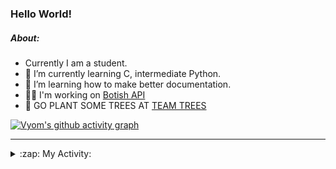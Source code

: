 ### Hello World!

##### About:
- Currently I am a student.
- 🌱 I’m currently learning C, intermediate Python.
- 🌱 I’m learning how to make better documentation.
- 👨‍💻 I'm working on [Botish API](https://github.com/Vyvy-vi/api)
- 🌱 GO PLANT SOME TREES AT [TEAM TREES](https://teamtrees.org/)

[![Vyom's github activity graph](https://activity-graph.herokuapp.com/graph?username=Vyvy-vi)](https://github.com/ashutosh00710/github-readme-activity-graph)

---
<details>
  <summary>:zap: My Activity:</summary>
  
<!--START_SECTION:waka-->
![Code Time](http://img.shields.io/badge/Code%20Time-761%20hrs%2039%20mins-blue)

**I'm a Night 🦉** 

```text
🌞 Morning    56 commits     ██░░░░░░░░░░░░░░░░░░░░░░░   8.85% 
🌆 Daytime    154 commits    ██████░░░░░░░░░░░░░░░░░░░   24.33% 
🌃 Evening    197 commits    ███████░░░░░░░░░░░░░░░░░░   31.12% 
🌙 Night      226 commits    █████████░░░░░░░░░░░░░░░░   35.7%

```
📅 **I'm Most Productive on Sunday** 

```text
Monday       63 commits     ██░░░░░░░░░░░░░░░░░░░░░░░   9.95% 
Tuesday      109 commits    ████░░░░░░░░░░░░░░░░░░░░░   17.22% 
Wednesday    103 commits    ████░░░░░░░░░░░░░░░░░░░░░   16.27% 
Thursday     81 commits     ███░░░░░░░░░░░░░░░░░░░░░░   12.8% 
Friday       66 commits     ██░░░░░░░░░░░░░░░░░░░░░░░   10.43% 
Saturday     65 commits     ██░░░░░░░░░░░░░░░░░░░░░░░   10.27% 
Sunday       146 commits    █████░░░░░░░░░░░░░░░░░░░░   23.06%

```


📊 **This Week I Spent My Time On** 

```text
🔥 Editors: 
VS Code                  15 hrs 39 mins      ████████████████████████░   96.07% 
Vim                      38 mins             █░░░░░░░░░░░░░░░░░░░░░░░░   3.93%

🐱‍💻 Projects: 
uni-webpages             3 hrs 45 mins       █████░░░░░░░░░░░░░░░░░░░░   23.1% 
api                      3 hrs 1 min         ████░░░░░░░░░░░░░░░░░░░░░   18.58% 
CSF                      2 hrs 37 mins       ████░░░░░░░░░░░░░░░░░░░░░   16.08% 
onboarding-bot           2 hrs 30 mins       ███░░░░░░░░░░░░░░░░░░░░░░   15.42% 
Praise-Bot-Discord       1 hr 39 mins        ██░░░░░░░░░░░░░░░░░░░░░░░   10.14%

```


 Last Updated on 29/04/2022 02:44:57 UTC
<!--END_SECTION:waka-->
</details>
